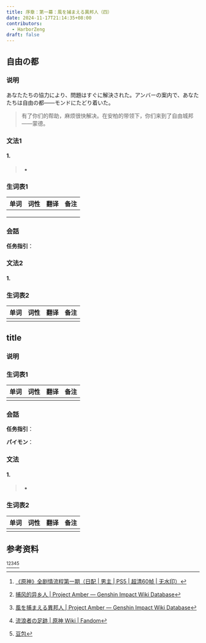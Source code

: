 ```yaml
---
title: 序章：第一幕：風を捕まえる異邦人（四）
date: 2024-11-17T21:14:35+08:00
contributors:
  - HarborZeng
draft: false
---
```

## 自由の都

### 说明

あなたたちの協力により、問題はすぐに解決された。アンバーの案内で、あなたたちは自由の都——モンドにたどり着いた。

> 有了你们的帮助，麻烦很快解决。在安柏的带领下，你们来到了自由城邦——蒙德。

### 文法1

#### 1. 



> - 



### 生词表1

| 单词 | 词性 | 翻译 | 备注 |
| ---- | ---- | ---- | ---- |
|      |      |      |      |
|      |      |      |      |
|      |      |      |      |

### 会話

**任务指引**：

> 



### 文法2

#### 1. 

### 生词表2

| 单词 | 词性 | 翻译 | 备注 |
| ---- | ---- | ---- | ---- |
|      |      |      |      |


## title

### 说明



> 

### 生词表1

| 单词 | 词性 | 翻译 | 备注 |
| ---- | ---- | ---- | ---- |
|      |      |      |      |


### 会話

**任务指引**：

> 

**パイモン**：

> 



### 文法

#### 1. 



> - 



### 生词表2

| 单词 | 词性 | 翻译 | 备注 |
| ---- | ---- | ---- | ---- |
|      |      |      |      |


## 参考资料

[^1][^2][^3][^4][^5]

[^1]: [《原神》全剧情流程第一期（日配 | 男主 | PS5 | 超清60帧 | 无水印）](https://www.bilibili.com/video/BV1P64y1B7TK/)

[^2]: [捕风的异乡人 | Project Amber — Genshin Impact Wiki Database](https://gi.yatta.moe/chs/archive/quest/1001/the-outlander-who-caught-the-wind?chapter=0)

[^3]: [風を捕まえる異邦人 | Project Amber — Genshin Impact Wiki Database](https://gi.yatta.moe/jp/archive/quest/1001/the-outlander-who-caught-the-wind?chapter=0)

[^4]: [流浪者の足跡 | 原神 Wiki | Fandom](https://genshin-impact.fandom.com/ja/wiki/%E6%B5%81%E6%B5%AA%E8%80%85%E3%81%AE%E8%B6%B3%E8%B7%A1)

[^5]: [豆包](https://www.doubao.com/)
